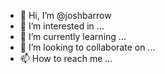 - 👋 Hi, I’m @joshbarrow
- 👀 I’m interested in ...
- 🌱 I’m currently learning ...
- 💞️ I’m looking to collaborate on ...
- 📫 How to reach me ...

<!---
joshbarrow/joshbarrow is a ✨ special ✨ repository because its `README.md` (this file) appears on your GitHub profile.
You can click the Preview link to take a look at your changes.
--->
